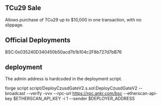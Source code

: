 ## TCu29 Sale

Allows purchase of TCu29 up to $10,000 in one transaction, with no slippage.

## Official Deployments

BSC:0x035240D340450b50acd7b1b104c2F8b727d7bB76

## deployment

The admin address is hardcoded in the deployment script.

forge script script/DeployCzusdGateV2.s.sol:DeployCzusdGateV2 --broadcast --verify -vvv --rpc-url https://rpc.ankr.com/bsc --etherscan-api-key $ETHERSCAN_API_KEY -i 1 --sender $DEPLOYER_ADDRESS
